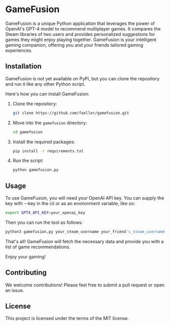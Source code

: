 # GameFusion

GameFusion is a unique Python application that leverages the power of OpenAI's GPT-4 model to recommend multiplayer games. It compares the Steam libraries of two users and provides personalized suggestions for games they might enjoy playing together. GameFusion is your intelligent gaming companion, offering you and your friends tailored gaming experiences.

## Installation

GameFusion is not yet available on PyPI, but you can clone the repository and run it like any other Python script.

Here's how you can install GameFusion:

1. Clone the repository:
    ```bash
    git clone https://github.com/faeller/gamefusion.git
    ```
2. Move into the `gamefusion` directory:
    ```bash
    cd gamefusion
    ```
3. Install the required packages:
    ```bash
    pip install -r requirements.txt
    ```
4. Run the script:
    ```bash
    python gamefusion.py
    ```

## Usage

To use GameFusion, you will need your OpenAI API key. You can supply the key with --key in the cli or as an environment variable, like so:

```bash
export GPT4_API_KEY=your_openai_key
```

Then you can run the tool as follows:

```bash
python3 gamefusion.py your_steam_username your_friend's_steam_username
```

That's all! GameFusion will fetch the necessary data and provide you with a list of game recommendations.

Enjoy your gaming!

## Contributing

We welcome contributions! Please feel free to submit a pull request or open an issue.

## License

This project is licensed under the terms of the MIT license.